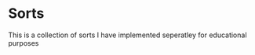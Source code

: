 <h1>Sorts</h1>
<p>This is a collection of sorts I have implemented seperatley for educational purposes</p>
